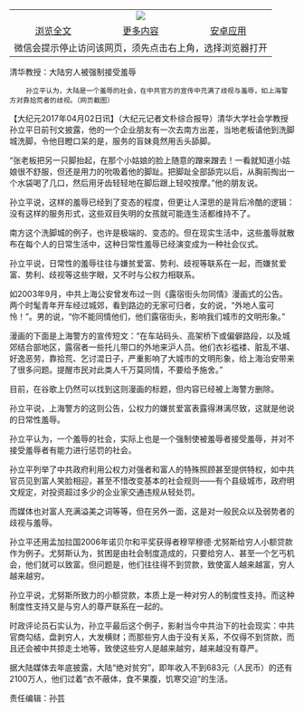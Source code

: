 

<table>
  <tr>
    <td align="center" colspan="3">
      <a href="https://github.com/ogate/ogate/blob/master/README.md"><img src="https://cloud.githubusercontent.com/assets/11880933/13434984/f430fae2-e012-11e5-814f-c2df1e82b247.jpg"/></a>
    </td>
  </tr>
  <tr>
    <td align="center">
      <a href="https://s3.ap-south-1.amazonaws.com/ogatem/oGate.htm?c815806&from=oNote">浏览全文</a>
    </td>
    <td align="center">
      <a href="https://s3.ap-south-1.amazonaws.com/ogatem/oGate.htm?from=oNote">更多内容</a>
    </td>
    <td align="center">
      <a href="https://raw.githubusercontent.com/ogate/up/master/ogate.apk">安卓应用</a>
    </td>
  </tr>
  <tr>
    <td align="center" colspan="3">
      微信会提示停止访问该网页，须先点击右上角，选择浏览器打开
    </td>
  </tr>
</table>    



清华教授：大陆穷人被强制接受羞辱






        孙立平认为，大陆是一个羞辱的社会，在中共官方的宣传中充满了歧视与羞辱，如上海警方对靠拾荒者的歧视。（网页截图）


【大纪元2017年04月02日讯】（大纪元记者文朴综合报导）清华大学社会学教授孙立平日前刊文披露，他的一个企业朋友有一次去南方出差，当地老板请他到洗脚城洗脚，令他目瞪口呆的是，服务的盲妹竟然用舌头舔脚。


“张老板把另一只脚抬起，在那个小姑娘的脸上随意的蹭来蹭去！一看就知道小姑娘很不舒服，但还是用力的吮吸着他的脚趾。把脚趾全部舔完以后，从胸前掏出一个水袋喝了几口，然后用牙齿轻轻地在脚后跟上轻咬按摩。”他的朋友说。


孙立平说，这样的羞辱已经到了变态的程度，但更让人深思的是背后冷酷的逻辑：没有这样的服务形式，这些双目失明的女孩就可能连生活都维持不了。


南方这个洗脚城的例子，也许是极端的、变态的。但在现实生活中，这些羞辱就散布在每个人的日常生活中，这种日常性羞辱已经演变成为一种社会仪式。


孙立平说，日常性的羞辱往往与嫌贫爱富、势利、歧视等联系在一起，而嫌贫爱富、势利、歧视等这些字眼，又不时与公权力相联系。


如2003年9月，中共上海公安曾发布过一则《露宿街头勿同情》漫画式的公告。两个时髦青年开车经过城郊，看到路边的无家可归者，女的说，“外地人蛮可怜！”。男的说，“你不能同情他们，他们露宿街头，影响我们城市的文明形象。”


漫画的下面是上海警方的宣传短文：“在车站码头、高架桥下或偏僻路段，以及城郊结合部地区，露宿者一些托儿带口的外地来沪人员。他们衣衫褴褛、脏乱不堪、好逸恶劳，靠拾荒、乞讨混日子，严重影响了大城市的文明形象，给上海治安带来了很多问题。提醒市民对此类人千万莫同情，不要给予施舍。”


目前，在谷歌上仍然可以找到这则漫画的标题，但内容已经被上海警方删除。


孙立平说，上海警方的这则公告，公权力的嫌贫爱富表露得淋漓尽致，这就是他说的日常性羞辱。


孙立平认为，一个羞辱的社会，实际上也是一个强制使被羞辱者接受羞辱，并对不接受羞辱者有能力进行惩罚的社会。


孙立平列举了中共政府利用公权力对强者和富人的特殊照顾甚至提供特权，如中共官员见到富人笑脸相迎，甚至不惜改变基本的社会规则——有个县级城市，政府明文规定，对投资超过多少的企业家交通违规从轻处罚。


而媒体也对富人充满溢美之词等等，但在另外一面，这是对一般民众以及弱势者的歧视与羞辱。


孙立平还用孟加拉国2006年诺贝尔和平奖获得者穆罕穆德·尤努斯给穷人小额贷款作为例子。尤努斯认为，贫困是由社会制度造成的，只要给穷人、甚至一个乞丐机会，他们就可以致富。但问题是，他们往往得不到贷款，致使富人越来越富，穷人越来越穷。


孙立平说，尤努斯所致力的小额贷款，本质上是一种对穷人的制度性支持。而这种制度性支持又是与穷人的尊严联系在一起的。


时政评论员石实认为，孙立平最后这个例子，影射当今中共治下的社会现实：中共官商勾结，盘剥穷人，大发横财；而那些穷人由于没有关系，不仅得不到贷款，而且还会被中共掠走土地等，致使这些穷人是越来越穷，越来越没有尊严。


据大陆媒体去年底披露，大陆“绝对贫穷”，即年收入不到683元（人民币）的还有2100万人，他们过着“衣不蔽体，食不果腹，饥寒交迫”的生活。


责任编辑：孙芸


&nbsp;



